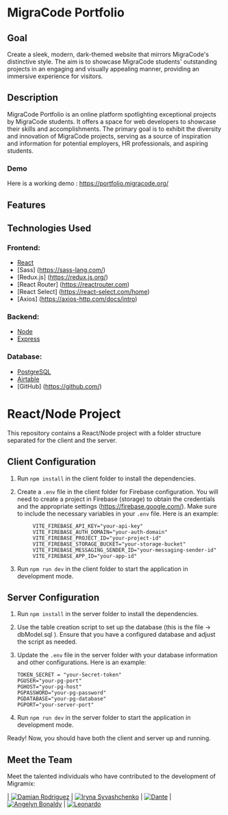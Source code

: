 # MigraCode Portfolio

## Goal
Create a sleek, modern, dark-themed website that mirrors MigraCode's distinctive style. The aim is to showcase MigraCode students' outstanding projects in an engaging and visually appealing manner, providing an immersive experience for visitors.

## Description
MigraCode Portfolio is an online platform spotlighting exceptional projects by MigraCode students. It offers a space for web developers to showcase their skills and accomplishments. The primary goal is to exhibit the diversity and innovation of MigraCode projects, serving as a source of inspiration and information for potential employers, HR professionals, and aspiring students.

### Demo

Here is a working demo : https://portfolio.migracode.org/

## Features



## Technologies Used

### Frontend:
- [React](https://react.dev/)
- [Sass] (https://sass-lang.com/)
- [Redux.js] (https://redux.js.org/)
- [React Router] (https://reactrouter.com)
- [React Select] (https://react-select.com/home)
- [Axios] (https://axios-http.com/docs/intro)

### Backend:
- [Node](https://nodejs.org/)
- [Express](http://expressjs.com/)

### Database:
- [PostgreSQL](https://www.postgresql.org/)
- [Airtable](https://www.airtable.com/)
- [GitHub] (https://github.com/)

# React/Node Project

This repository contains a React/Node project with a folder structure separated for the client and the server.

## Client Configuration

1. Run `npm install` in the client folder to install the dependencies.

2. Create a `.env` file in the client folder for Firebase configuration. You will need to create a project in Firebase (storage) to obtain the credentials and the appropriate settings (https://firebase.google.com/). Make sure to include the necessary variables in your `.env` file. Here is an example:

   ```env
        VITE_FIREBASE_API_KEY="your-api-key"
        VITE_FIREBASE_AUTH_DOMAIN="your-auth-domain"
        VITE_FIREBASE_PROJECT_ID="your-project-id"
        VITE_FIREBASE_STORAGE_BUCKET="your-storage-bucket"
        VITE_FIREBASE_MESSAGING_SENDER_ID="your-messaging-sender-id"
        VITE_FIREBASE_APP_ID="your-app-id"
3. Run `npm run dev` in the client folder to start the application in development mode.

## Server Configuration

1. Run `npm install` in the server folder to install the dependencies.

2. Use the table creation script to set up the database (this is the file -> dbModel.sql ). Ensure that you have a configured database and adjust the script as needed.
3. Update the `.env` file in the server folder with your database information and other configurations. Here is an example:

   ```env
   TOKEN_SECRET = "your-Secret-token"
   PGUSER="your-pg-port"
   PGHOST="your-pg-host"
   PGPASSWORD="your-pg-password"
   PGDATABASE="your-pg-database"
   PGPORT="your-server-port"
4. Run `npm run dev` in the server folder to start the application in development mode.

Ready! Now, you should have both the client and server up and running.

## Meet the Team

Meet the talented individuals who have contributed to the development of Migramix:

| [![Damian Rodriguez](https://avatars.githubusercontent.com/u/128808245?v=4)]([https://github.com/GamaG27](https://github.com/IrynaSyvashchenko)) | [![Iryna Syvashchenko](https://avatars.githubusercontent.com/u/94227693?v=3)](https://github.com/MiguelCagnate) | [![Dante](https://avatars.githubusercontent.com/u/127965845?v=3)](https://github.com/Ante2023) | [![Angelyn Bonaldy](https://avatars.githubusercontent.com/u/117824958?v=3)](https://github.com/anggifit) | [![Leonardo](https://avatars.githubusercontent.com/u/129212312?v=3)](https://github.com/LeonardoBabuin) 






